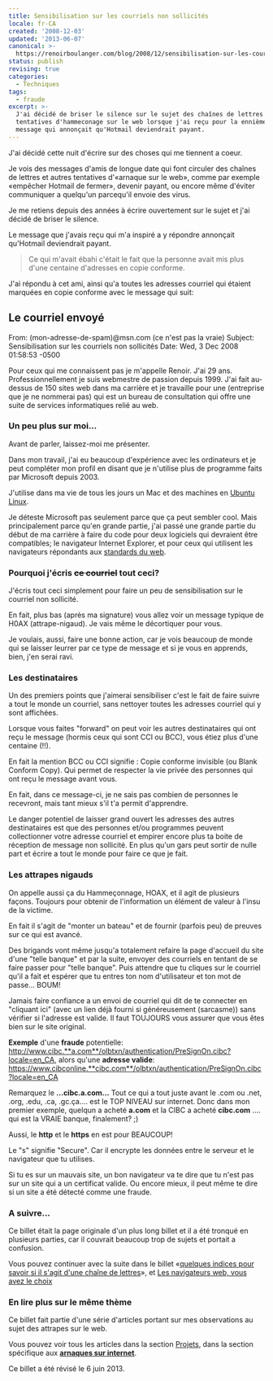 ```yaml
---
title: Sensibilisation sur les courriels non sollicités
locale: fr-CA
created: '2008-12-03'
updated: '2013-06-07'
canonical: >-
  https://renoirboulanger.com/blog/2008/12/sensibilisation-sur-les-courriels-non-sollicites/
status: publish
revising: true
categories:
  - Techniques
tags:
  - fraude
excerpt: >-
  J'ai décidé de briser le silence sur le sujet des chaînes de lettres et
  tentatives d'hammeconage sur le web lorsque j'ai reçu pour la ennième fois un
  message qui annonçait qu'Hotmail deviendrait payant.
---
```


J'ai décidé cette nuit d'écrire sur des choses qui me tiennent a coeur.

Je vois des messages d'amis de longue date qui font circuler des chaînes de
lettres et autres tentatives d'«arnaque sur le web», comme par exemple «empêcher
Hotmail de fermer», devenir payant, ou encore même d'éviter communiquer a
quelqu'un parcequ'il envoie des virus.

Je me retiens depuis des années à écrire ouvertement sur le sujet et j'ai décidé
de briser le silence.

Le message que j'avais reçu qui m'a inspiré a y répondre annonçait qu'Hotmail
deviendrait payant.

> Ce qui m'avait ébahi c'était le fait que la personne avait mis plus d'une
> centaine d'adresses en copie conforme.

J'ai répondu à cet ami, ainsi qu'a toutes les adresses courriel qui étaient
marquées en copie conforme avec le message qui suit:

## Le courriel envoyé

From: (mon-adresse-de-spam)@msn.com (ce n'est pas la vraie) Subject:
Sensibilisation sur les courriels non sollicités Date: Wed, 3 Dec 2008 01:58:53
-0500

Pour ceux qui me connaissent pas je m'appelle Renoir. J'ai 29 ans.
Professionnellement je suis webmestre de passion depuis 1999. J'ai fait
au-dessus de 150 sites web dans ma carrière et je travaille pour une (entreprise
que je ne nommerai pas) qui est un bureau de consultation qui offre une suite de
services informatiques relié au web.

### Un peu plus sur moi...

Avant de parler, laissez-moi me présenter.

Dans mon travail, j'ai eu beaucoup d'expérience avec les ordinateurs et je peut
compléter mon profil en disant que je n'utilise plus de programme faits par
Microsoft depuis 2003.

J'utilise dans ma vie de tous les jours un Mac et des machines en [Ubuntu
Linux][0].

Je déteste Microsoft pas seulement parce que ça peut sembler cool. Mais
principalement parce qu'en grande partie, j'ai passé une grande partie du début
de ma carrière à faire du code pour deux logiciels qui devraient être
compatibles; le navigateur Internet Explorer, et pour ceux qui utilisent les
navigateurs répondants aux [standards du web][1].

### Pourquoi j'écris ~~ce courriel~~ tout ceci?

J'écris tout ceci simplement pour faire un peu de sensibilisation sur le
courriel non sollicité.

En fait, plus bas (après ma signature) vous allez voir un message typique de
H0AX (attrape-nigaud). Je vais même le décortiquer pour vous.

Je voulais, aussi, faire une bonne action, car je vois beaucoup de monde qui se
laisser leurrer par ce type de message et si je vous en apprends, bien, j'en
serai ravi.

### Les destinataires

Un des premiers points que j'aimerai sensibiliser c'est le fait de faire suivre
a tout le monde un courriel, sans nettoyer toutes les adresses courriel qui y
sont affichées.

Lorsque vous faites "forward" on peut voir les autres destinataires qui ont reçu
le message (hormis ceux qui sont CCI ou BCC), vous étiez plus d'une centaine
(!!).

En fait la mention BCC ou CCI signifie : Copie conforme invisible (ou Blank
Conform Copy). Qui permet de respecter la vie privée des personnes qui ont reçu
le message avant vous.

En fait, dans ce message-ci, je ne sais pas combien de personnes le recevront,
mais tant mieux s'il t'a permit d'apprendre.

Le danger potentiel de laisser grand ouvert les adresses des autres
destinataires est que des personnes et/ou programmes peuvent collectionner votre
adresse courriel et empirer encore plus ta boite de réception de message non
sollicité. En plus qu'un gars peut sortir de nulle part et écrire a tout le
monde pour faire ce que je fait.

### Les attrapes nigauds

On appelle aussi ça du Hammeçonnage, HOAX, et il agit de plusieurs façons.
Toujours pour obtenir de l'information un élément de valeur à l'insu de la
victime.

En fait il s'agit de "monter un bateau" et de fournir (parfois peu) de preuves
sur ce qui est avancé.

Des brigands vont même jusqu'a totalement refaire la page d'accueil du site
d'une "telle banque" et par la suite, envoyer des courriels en tentant de se
faire passer pour "telle banque". Puis attendre que tu cliques sur le courriel
qu'il a fait et espérer que tu entres ton nom d'utilisateur et ton mot de
passe... BOUM!

Jamais faire confiance a un envoi de courriel qui dit de te connecter en
"cliquant ici" (avec un lien déjà fourni si généreusement (sarcasme)) sans
vérifier si l'adresse est valide. Il faut TOUJOURS vous assurer que vous êtes
bien sur le site original.

**Exemple** d'une **fraude** potentielle:
http://www.cibc.**a.com**/olbtxn/authentication/PreSignOn.cibc?locale=en_CA,
alors qu'une **adresse valide**:
https://www.cibconline.**cibc.com**/olbtxn/authentication/PreSignOn.cibc?locale=en_CA

Remarquez le **...cibc.a.com...** Tout ce qui a tout juste avant le .com ou
.net, .org, .edu, .ca, .gc.ça.... est le TOP NIVEAU sur internet. Donc dans mon
premier exemple, quelqun a acheté **a.com** et la CIBC a acheté **cibc.com**
.... qui est la VRAIE banque, finalement? ;)

Aussi, le **http** et le **https** en est pour BEAUCOUP!

Le "s" signifie "Secure". Car il encrypte les données entre le serveur et le
navigateur que tu utilises.

Si tu es sur un mauvais site, un bon navigateur va te dire que tu n'est pas sur
un site qui a un certificat valide. Ou encore mieux, il peut même te dire si un
site a été détecté comme une fraude.

### A suivre...

Ce billet était la page originale d'un plus long billet et il a été tronqué en
plusieurs parties, car il couvrait beaucoup trop de sujets et portait a
confusion.

Vous pouvez continuer avec la suite dans le billet «[quelques indices pour
savoir si il s'agit d'une chaîne de lettres][0]», et [Les navigateurs web, vous
avez le choix][2]

### En lire plus sur le même thème

Ce billet fait partie d'une série d'articles portant sur mes observations au
sujet des attrapes sur le web.

Vous pouvez voir tous les articles dans la section [Projets][3], dans la section
spécifique aux [**arnaques sur internet**][4].

Ce billet a été révisé le 6 juin 2013.

[0]:
  /blog/2008/12/quelques-indices-pour-savoir-si-un-message-courriel-est-une-chaine-de-lettre/
[1]: https://www.w3.org/
[2]:
  /blog/2008/12/les-navigateurs-web-programmes-de-courriels-vous-avez-le-choix/
[3]: /projets/
[4]: /projets/les-arnaques-sur-internet/
